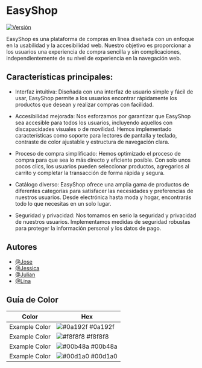 
# EasyShop

[![Versión](https://img.shields.io/badge/release-v0.0.1-blue)]()

EasyShop es una plataforma de compras en línea diseñada con un enfoque en la usabilidad y la accesibilidad web. Nuestro objetivo es proporcionar a los usuarios una experiencia de compra sencilla y sin complicaciones, independientemente de su nivel de experiencia en la navegación web.

## Características principales:

* Interfaz intuitiva: Diseñada con una interfaz de usuario simple y fácil de usar, EasyShop permite a los usuarios encontrar rápidamente los productos que desean y realizar compras con facilidad.

* Accesibilidad mejorada: Nos esforzamos por garantizar que EasyShop sea accesible para todos los usuarios, incluyendo aquellos con discapacidades visuales o de movilidad. Hemos implementado características como soporte para lectores de pantalla y teclado, contraste de color ajustable y estructura de navegación clara.

* Proceso de compra simplificado: Hemos optimizado el proceso de compra para que sea lo más directo y eficiente posible. Con solo unos pocos clics, los usuarios pueden seleccionar productos, agregarlos al carrito y completar la transacción de forma rápida y segura.

* Catálogo diverso: EasyShop ofrece una amplia gama de productos de diferentes categorías para satisfacer las necesidades y preferencias de nuestros usuarios. Desde electrónica hasta moda y hogar, encontrarás todo lo que necesitas en un solo lugar.

* Seguridad y privacidad: Nos tomamos en serio la seguridad y privacidad de nuestros usuarios. Implementamos medidas de seguridad robustas para proteger la información personal y los datos de pago.



## Autores

- [@Jose](https://www.github.com/danklif)
- [@Jessica](https://www.github.com/)
- [@Julian](https://www.github.com/)
- [@Lina](https://www.github.com/)

## Guía de Color

| Color             | Hex                                                                |
| ----------------- | ------------------------------------------------------------------ |
| Example Color | ![#0a192f](https://via.placeholder.com/10/0a192f?text=+) #0a192f |
| Example Color | ![#f8f8f8](https://via.placeholder.com/10/f8f8f8?text=+) #f8f8f8 |
| Example Color | ![#00b48a](https://via.placeholder.com/10/00b48a?text=+) #00b48a |
| Example Color | ![#00d1a0](https://via.placeholder.com/10/00b48a?text=+) #00d1a0 |

